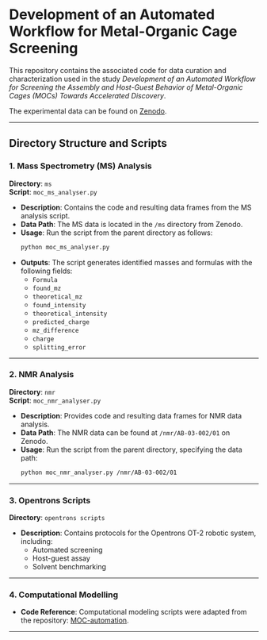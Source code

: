 
# Development of an Automated Workflow for Metal-Organic Cage Screening

This repository contains the associated code for data curation and characterization used in the study *Development of an Automated Workflow for Screening the Assembly and Host-Guest Behavior of Metal-Organic Cages (MOCs) Towards Accelerated Discovery*.

The experimental data can be found on [Zenodo](https://zenodo.org).

---

## Directory Structure and Scripts

### 1. Mass Spectrometry (MS) Analysis
**Directory**: `ms`  
**Script**: `moc_ms_analyser.py`

- **Description**: Contains the code and resulting data frames from the MS analysis script.
- **Data Path**: The MS data is located in the `/ms` directory from Zenodo.
- **Usage**: Run the script from the parent directory as follows:
  ```bash
  python moc_ms_analyser.py
  ```
- **Outputs**: The script generates identified masses and formulas with the following fields:
  - `Formula`
  - `found_mz`
  - `theoretical_mz`
  - `found_intensity`
  - `theoretical_intensity`
  - `predicted_charge`
  - `mz_difference`
  - `charge`
  - `splitting_error`

---

### 2. NMR Analysis
**Directory**: `nmr`  
**Script**: `moc_nmr_analyser.py`

- **Description**: Provides code and resulting data frames for NMR data analysis.
- **Data Path**: The NMR data can be found at `/nmr/AB-03-002/01` on Zenodo.
- **Usage**: Run the script from the parent directory, specifying the data path:
  ```bash
  python moc_nmr_analyser.py /nmr/AB-03-002/01
  ```

---

### 3. Opentrons Scripts
**Directory**: `opentrons scripts`

- **Description**: Contains protocols for the Opentrons OT-2 robotic system, including:
  - Automated screening
  - Host-guest assay
  - Solvent benchmarking

---

### 4. Computational Modelling
- **Code Reference**: Computational modeling scripts were adapted from the repository: [MOC-automation](https://github.com/PaulaTeeuwen/MOC-automation.git).

---
